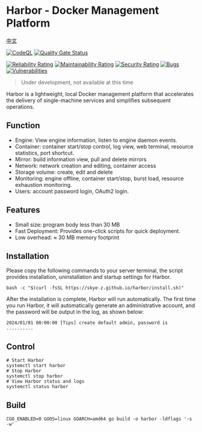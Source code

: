# Harbor - Docker Management Platform

[中文](README.md)

[![CodeQL](https://github.com/skye-z/harbor/workflows/CodeQL/badge.svg)](https://github.com/skye-z/harbor/security/code-scanning)
[![Quality Gate Status](https://sonarcloud.io/api/project_badges/measure?project=skye-z_harbor&metric=alert_status)](https://sonarcloud.io/summary/new_code?id=skye-z_harbor)

[![Reliability Rating](https://sonarcloud.io/api/project_badges/measure?project=skye-z_harbor&metric=reliability_rating)](https://sonarcloud.io/summary/new_code?id=skye-z_harbor)
[![Maintainability Rating](https://sonarcloud.io/api/project_badges/measure?project=skye-z_harbor&metric=sqale_rating)](https://sonarcloud.io/summary/new_code?id=skye-z_harbor)
[![Security Rating](https://sonarcloud.io/api/project_badges/measure?project=skye-z_harbor&metric=security_rating)](https://sonarcloud.io/summary/new_code?id=skye-z_harbor)
[![Bugs](https://sonarcloud.io/api/project_badges/measure?project=skye-z_harbor&metric=bugs)](https://sonarcloud.io/summary/new_code?id=skye-z_harbor)
[![Vulnerabilities](https://sonarcloud.io/api/project_badges/measure?project=skye-z_harbor&metric=vulnerabilities)](https://sonarcloud.io/summary/new_code?id=skye-z_harbor)

> Under development, not available at this time

Harbor is a lightweight, local Docker management platform that accelerates the delivery of single-machine services and simplifies subsequent operations.

## Function

* Engine: View engine information, listen to engine daemon events.
* Container: container start/stop control, log view, web terminal, resource statistics, port shortcut.
* Mirror: build information view, pull and delete mirrors
* Network: network creation and editing, container access
* Storage volume: create, edit and delete
* Monitoring: engine offline, container start/stop, burst load, resource exhaustion monitoring.
* Users: account password login, OAuth2 login.

## Features

* Small size: program body less than 30 MB
* Fast Deployment: Provides one-click scripts for quick deployment.
* Low overhead: ≈ 30 MB memory footprint

## Installation

Please copy the following commands to your server terminal, the script provides installation, uninstallation and startup settings for Harbor.

```shell
bash -c "$(curl -fsSL https://skye-z.github.io/harbor/install.sh)"
```

After the installation is complete, Harbor will run automatically. The first time you run Harbor, it will automatically generate an administrative account, and the password will be output in the log, as shown below:

```log
2024/01/01 00:00:00 [Tips] create default admin, password is ..........
```

## Control

```shell
# Start Harbor
systemctl start harbor
# Stop Harbor
systemctl stop harbor
# View Harbor status and logs
systemctl status harbor
```

## Build

```shell
CGO_ENABLED=0 GOOS=linux GOARCH=amd64 go build -o harbor -ldflags '-s -w'
```
